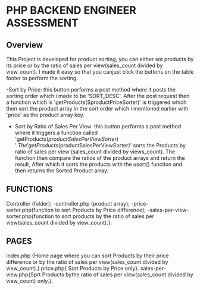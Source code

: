 # PHP BACKEND ENGINEER ASSESSMENT

## Overview
This Project is developed for product sorting, you can either sot products by its price or by the ratio of sales per view(sales_count divided by view_count).
I made it easy so that you canjust click the buttons on the table footer to perform the sorting.

-Sort by Price:
this button performs a post method where it posts the sorting order which i made to be 'SORT_DESC'.
After the post request then a function which is 'getProducts($productPriceSorter)' is triggered which then sort the product array in the sort order which i mentioned earlier with 'price' as the product array key.

- Sort by Ratio of  Sales Per View:
this button performs a post method where it triggers a function called 'getProducts($productSalesPerViewSorter)'.
The 'getProducts($productSalesPerViewSorter)' sorts the Products by ratio of sales per view (sales_count divided by views_count).
The function then compare the ratios of the product arrays and return the result, After which it sorts the products with the usort() function and then returns the Sorted Product array.


## FUNCTIONS
Controller (folder);
-controller.php (product array);
-price-sorter.php(function to sort Products by Price difference);
-sales-per-view-sorter.php{function to sort products by the ratio of sales per view(sales_count divided by view_count).}.

## PAGES
index.php {Home page where you can sort Products by their price difference or by the ratio of sales per view(sales_count divided by view_count).}
price.php{ Sort Products by Price only}.
sales-per-view.php{Sprt Products bythe ratio of sales per view(sales_count divided by view_count) only.}.